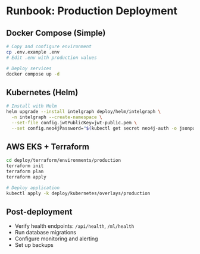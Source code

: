 # Runbook: Production Deployment

## Docker Compose (Simple)
```bash
# Copy and configure environment
cp .env.example .env
# Edit .env with production values

# Deploy services
docker compose up -d
```

## Kubernetes (Helm)
```bash
# Install with Helm
helm upgrade --install intelgraph deploy/helm/intelgraph \
  -n intelgraph --create-namespace \
  --set-file config.jwtPublicKey=jwt-public.pem \
  --set config.neo4jPassword="$(kubectl get secret neo4j-auth -o jsonpath='{.data.password}' | base64 -d)"
```

## AWS EKS + Terraform
```bash
cd deploy/terraform/environments/production
terraform init
terraform plan
terraform apply

# Deploy application
kubectl apply -k deploy/kubernetes/overlays/production
```

## Post-deployment
- Verify health endpoints: `/api/health`, `/ml/health`
- Run database migrations
- Configure monitoring and alerting
- Set up backups